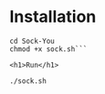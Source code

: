 <h1>Installation</h1>

```git clone https://github.com/The-Amoghavarsha/Sock-You/
cd Sock-You
chmod +x sock.sh```

<h1>Run</h1>

./sock.sh
